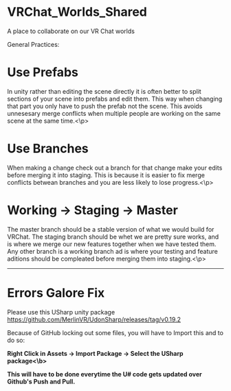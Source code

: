 # VRChat_Worlds_Shared
A place to collaborate on our VR Chat worlds

General Practices:

#  Use Prefabs<br>
  <p>In unity rather than editing the scene directly it is often better to split sections of your scene into prefabs and edit them. This way when changing that part you only have to push the prefab not the scene. This avoids unnesesary merge conflicts when multiple people are working on the same scene at the same time.<\p>
  
#  Use Branches<br>
  <p>When making a change check out a branch for that change make your edits before merging it into staging. This is because it is easier to fix merge conflicts betwean branches and you are less likely to lose progress.<\p>

#  Working -> Staging -> Master<br>
  <p>The master branch should be a stable version of what we would build for VRChat. The staging branch should be whet we are pretty sure works, and is where we merge our new features together when we have tested them. Any other branch is a working branch ad is where your testing and feature aditions should be compleated before merging them into staging.<\p>

---

# Errors Galore Fix
Please use this USharp unity package https://github.com/MerlinVR/UdonSharp/releases/tag/v0.19.2

Because of GitHub locking out some files, you will have to Import this and to do so:
  
  <b>Right Click in Assets -> Import Package -> Select the USharp package<\b><br>
    
This will have to be done everytime the U# code gets updated over Github's Push and Pull.
